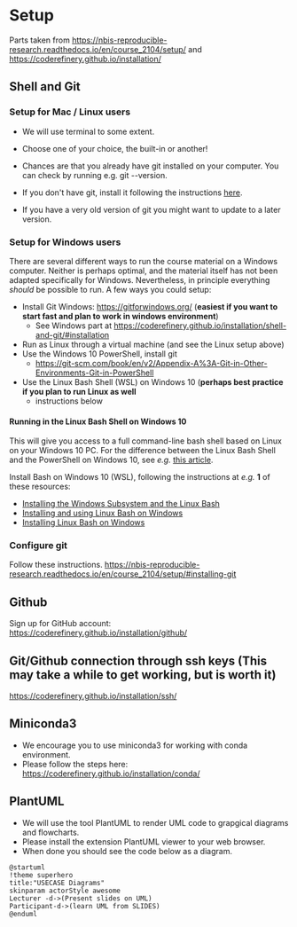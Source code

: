# Setup
Parts taken from https://nbis-reproducible-research.readthedocs.io/en/course_2104/setup/
 and https://coderefinery.github.io/installation/

## Shell and Git

### Setup for Mac / Linux users
- We will use terminal to some extent.
- Choose one of your choice, the built-in or another!

- Chances are that you already have git installed on your computer. You can check by running e.g. git --version. 
- If you don't have git, install it following the instructions [here](https://git-scm.com/book/en/v2/Getting-Started-Installing-Git). 
- If you have a very old version of git you might want to update to a later version.


### Setup for Windows users

There are several different ways to run the course material on a Windows
computer. Neither is perhaps optimal, and the material itself has not been
adapted specifically for Windows. Nevertheless, in principle everything
*should* be possible to run. A few ways you could setup:

- Install Git Windows: https://gitforwindows.org/ (**easiest if you want to start fast and plan to work in windows environment**)
  - See Windows part at https://coderefinery.github.io/installation/shell-and-git/#installation
- Run as Linux through a virtual machine (and see the Linux setup above)
- Use the Windows 10 PowerShell, install git 
  - https://git-scm.com/book/en/v2/Appendix-A%3A-Git-in-Other-Environments-Git-in-PowerShell
- Use the Linux Bash Shell (WSL) on Windows 10 (**perhaps best practice if you plan to run Linux as well**
  - instructions below 

#### Running in the Linux Bash Shell on Windows 10

This will give you access to a full command-line bash shell based on Linux on your
Windows 10 PC. For the difference between the Linux Bash Shell and the PowerShell on Windows
10, see *e.g.* [this article](
https://searchitoperations.techtarget.com/tip/On-Windows-PowerShell-vs-Bash-comparison-gets-interesting).

Install Bash on Windows 10 (WSL), following the instructions at *e.g.* **1** of these
resources:

- [Installing the Windows Subsystem and the Linux Bash](https://docs.microsoft.com/en-us/windows/wsl/install-win10)
- [Installing and using Linux Bash on Windows](https://www.howtogeek.com/249966/how-to-install-and-use-the-linux-bash-shell-on-windows-10/)
- [Installing Linux Bash on Windows](https://itsfoss.com/install-bash-on-windows/)

### Configure git
Follow these instructions. https://nbis-reproducible-research.readthedocs.io/en/course_2104/setup/#installing-git

## Github
Sign up for GitHub account:
https://coderefinery.github.io/installation/github/

## Git/Github connection through ssh keys (This may take a while to get working, but is worth it)
https://coderefinery.github.io/installation/ssh/

## Miniconda3
- We encourage you to use miniconda3 for working with conda environment.
- Please follow the steps here: https://coderefinery.github.io/installation/conda/

## PlantUML
- We will use the tool PlantUML to render UML code to grapgical diagrams and flowcharts. 
- Please install the extension PlantUML viewer to your web browser.
- When done you should see the code below as a diagram.

```plantuml
@startuml
!theme superhero
title:"USECASE Diagrams"
skinparam actorStyle awesome
Lecturer -d->(Present slides on UML)
Participant-d->(learn UML from SLIDES)
@enduml
```
